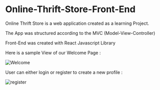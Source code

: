 # Online-Thrift-Store-Front-End

Online Thrift Store is a web application  created as a learning Project.

The App was structured according to the MVC (Model-View-Controller)

Front-End was created with React Javascript Library

Here is a sample View of our Welcome Page :

![Welcome](https://user-images.githubusercontent.com/62078660/97874687-07176780-1d22-11eb-8ef7-616b074d07fd.PNG)

User can either login or register to create a new profile :

![register](https://user-images.githubusercontent.com/62078660/97876855-0e8c4000-1d25-11eb-976c-f6f1eee0cd46.PNG)


